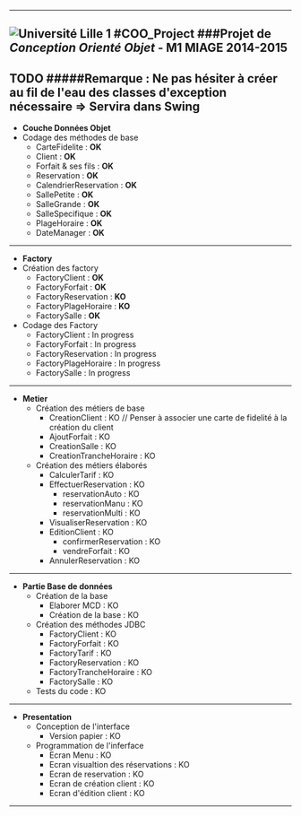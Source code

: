 -----------
![Université Lille 1](http://www.univ-lille1.fr/digitalAssets/38/38040_logo-trans.png)
#COO_Project 
###Projet de *Conception Orienté Objet* - **M1 MIAGE** 2014-2015
-----------
TODO
#####Remarque : Ne pas hésiter à créer au fil de l'eau des classes d'exception nécessaire => Servira dans Swing 
-----------
* **Couche Données Objet**
 * Codage des méthodes de base
    * CarteFidelite : **OK**
    * Client : **OK**
    * Forfait & ses fils : **OK**
    * Reservation : **OK**
    * CalendrierReservation : **OK**
    * SallePetite : **OK**
    * SalleGrande : **OK**
    * SalleSpecifique : **OK**
    * PlageHoraire : **OK**
    * DateManager : **OK**

-----------

* **Factory**
 * Création des factory
    * FactoryClient : **OK**
    * FactoryForfait : **OK**
    * FactoryReservation : **KO**
    * FactoryPlageHoraire : **KO**
    * FactorySalle : **OK**
 * Codage des Factory
    * FactoryClient : In progress
    * FactoryForfait : In progress
    * FactoryReservation : In progress
    * FactoryPlageHoraire : In progress
    * FactorySalle : In progress

-----------
* **Metier**
   *  Création des métiers de base
      * CreationClient : KO // Penser à associer une carte de fidelité à la création du client
      * AjoutForfait : KO
      * CreationSalle : KO
      * CreationTrancheHoraire : KO
   * Création des métiers élaborés
      * CalculerTarif : KO
      * EffectuerReservation : KO
         * reservationAuto : KO
         * reservationManu : KO
         * reservationMulti : KO
      * VisualiserReservation : KO
      * EditionClient : KO
         * confirmerReservation : KO
         * vendreForfait : KO
      * AnnulerReservation : KO

-----------

* **Partie Base de données**
   * Création de la base
      * Elaborer MCD : KO
      * Création de la base : KO
   * Création des méthodes JDBC
      * FactoryClient : KO
      * FactoryForfait : KO
      * FactoryTarif : KO
      * FactoryReservation : KO
      * FactoryTrancheHoraire : KO
      * FactorySalle : KO
   * Tests du code : KO

-----------

* **Presentation**
   * Conception de l'interface
      * Version papier : KO
   * Programmation de l'inferface
      * Ecran Menu : KO
      * Ecran visualtion des réservations : KO
      * Ecran de reservation : KO
      * Ecran de création client : KO
      * Ecran d'édition client : KO

-----------
